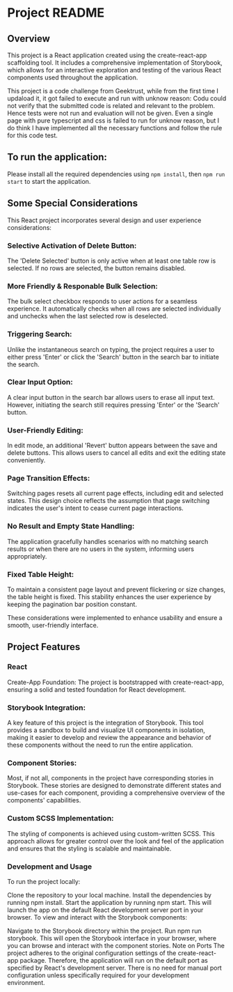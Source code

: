 # Project README

## Overview
This project is a React application created using the create-react-app scaffolding tool. It includes a comprehensive implementation of Storybook, which allows for an interactive exploration and testing of the various React components used throughout the application.

This project is a code challenge from Geektrust, while from the first time I updaload it, it got failed to execute and run with unknow reason: Codu could not verify that the submitted code is related and relevant to the problem. Hence tests were not run and evaluation will not be given. Even a single page with pure typescript and css is failed to run for unknow reason, but I do think I have implemented all the necessary functions and follow the rule for this code test.

## To run the application:
Please install all the required dependencies using `npm install`, then `npm run start` to start the application.

## Some Special Considerations
This React project incorporates several design and user experience considerations:

### Selective Activation of Delete Button: 
The 'Delete Selected' button is only active when at least one table row is selected. If no rows are selected, the button remains disabled.

### More Friendly & Responable Bulk Selection: 
The bulk select checkbox responds to user actions for a seamless experience. It automatically checks when all rows are selected individually and unchecks when the last selected row is deselected.

### Triggering Search: 
Unlike the instantaneous search on typing, the project requires a user to either press 'Enter' or click the 'Search' button in the search bar to initiate the search.

### Clear Input Option: 
A clear input button in the search bar allows users to erase all input text. However, initiating the search still requires pressing 'Enter' or the 'Search' button.

### User-Friendly Editing: 
In edit mode, an additional 'Revert' button appears between the save and delete buttons. This allows users to cancel all edits and exit the editing state conveniently.

### Page Transition Effects: 
Switching pages resets all current page effects, including edit and selected states. This design choice reflects the assumption that page switching indicates the user's intent to cease current page interactions.

### No Result and Empty State Handling: 
The application gracefully handles scenarios with no matching search results or when there are no users in the system, informing users appropriately.

### Fixed Table Height: 
To maintain a consistent page layout and prevent flickering or size changes, the table height is fixed. This stability enhances the user experience by keeping the pagination bar position constant.

These considerations were implemented to enhance usability and ensure a smooth, user-friendly interface.

## Project Features

### React 
Create-App Foundation: The project is bootstrapped with create-react-app, ensuring a solid and tested foundation for React development.

### Storybook Integration: 
A key feature of this project is the integration of Storybook. This tool provides a sandbox to build and visualize UI components in isolation, making it easier to develop and review the appearance and behavior of these components without the need to run the entire application.

### Component Stories: 
Most, if not all, components in the project have corresponding stories in Storybook. These stories are designed to demonstrate different states and use-cases for each component, providing a comprehensive overview of the components' capabilities.

### Custom SCSS Implementation: 
The styling of components is achieved using custom-written SCSS. This approach allows for greater control over the look and feel of the application and ensures that the styling is scalable and maintainable.

### Development and Usage
To run the project locally:

Clone the repository to your local machine.
Install the dependencies by running npm install.
Start the application by running npm start. This will launch the app on the default React development server port in your browser.
To view and interact with the Storybook components:

Navigate to the Storybook directory within the project.
Run npm run storybook. This will open the Storybook interface in your browser, where you can browse and interact with the component stories.
Note on Ports
The project adheres to the original configuration settings of the create-react-app package. Therefore, the application will run on the default port as specified by React's development server. There is no need for manual port configuration unless specifically required for your development environment.

